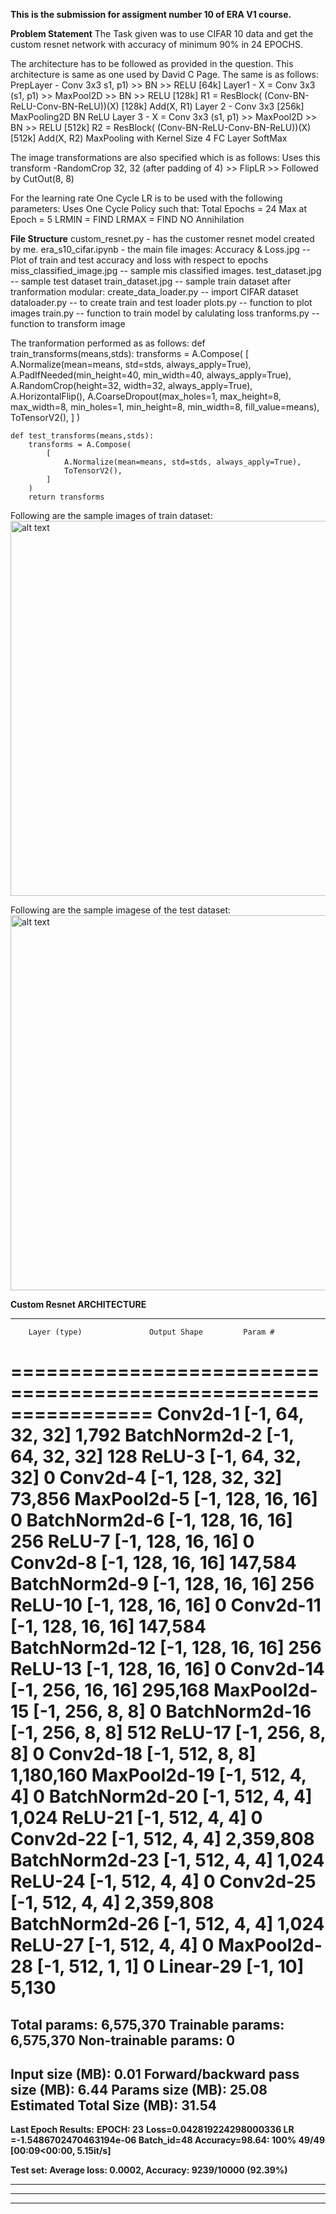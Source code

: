 <!-- #region -->
**This is the submission for assigment number 10 of ERA V1 course.**

**Problem Statement**
The Task given was to use CIFAR 10 data and get the custom resnet network with accuracy of minimum 90% in 24 EPOCHS. 

The architecture has to be followed as provided in the question. This architecture is same as one used by David C Page. The same is as follows:
PrepLayer - Conv 3x3 s1, p1) >> BN >> RELU [64k]
Layer1 -
X = Conv 3x3 (s1, p1) >> MaxPool2D >> BN >> RELU [128k]
R1 = ResBlock( (Conv-BN-ReLU-Conv-BN-ReLU))(X) [128k] 
Add(X, R1)
Layer 2 -
Conv 3x3 [256k]
MaxPooling2D
BN
ReLU
Layer 3 -
X = Conv 3x3 (s1, p1) >> MaxPool2D >> BN >> RELU [512k]
R2 = ResBlock( (Conv-BN-ReLU-Conv-BN-ReLU))(X) [512k]
Add(X, R2)
MaxPooling with Kernel Size 4
FC Layer 
SoftMax

The image transformations are also specified which is as follows:
Uses this transform -RandomCrop 32, 32 (after padding of 4) >> FlipLR >> Followed by CutOut(8, 8)

For the learning rate One Cycle LR is to be used with the following parameters:
Uses One Cycle Policy such that:
Total Epochs = 24
Max at Epoch = 5
LRMIN = FIND
LRMAX = FIND
NO Annihilation

**File Structure**
custom_resnet.py - has the customer resnet model created by me. 
era_s10_cifar.ipynb - the main file
images:
     Accuracy & Loss.jpg   -- Plot of train and test accuracy and loss with respect to epochs
     miss_classified_image.jpg  -- sample mis classified images. 
     test_dataset.jpg           -- sample test dataset
     train_dataset.jpg          -- sample train dataset after tranformation
modular:
     create_data_loader.py      -- import CIFAR dataset
     dataloader.py              -- to create train and test loader
     plots.py                   -- function to plot images
     train.py                   -- function to train model by calulating loss
     tranforms.py               -- function to transform image

The tranformation performed as as follows:
    def train_transforms(means,stds):
        transforms = A.Compose(
            [
                A.Normalize(mean=means, std=stds, always_apply=True),
                A.PadIfNeeded(min_height=40, min_width=40, always_apply=True),
                A.RandomCrop(height=32, width=32, always_apply=True),
                A.HorizontalFlip(),
                A.CoarseDropout(max_holes=1, max_height=8, max_width=8, min_holes=1, min_height=8, min_width=8, fill_value=means),
                ToTensorV2(),
            ]
        )

    def test_transforms(means,stds):
        transforms = A.Compose(
            [
                A.Normalize(mean=means, std=stds, always_apply=True),
                ToTensorV2(),
            ]
        )
        return transforms
        
Following are the sample images of train dataset:
<img src="https://github.com/saurabhmangal/era1_s10/blob/master/train_dataset.jpg" alt="alt text" width="600px">

Following are the sample imagese of the test dataset:
<img src="https://github.com/saurabhmangal/era1_s10/blob/master/test_dataset.jpg" alt="alt text" width="600px">




**Custom Resnet ARCHITECTURE**

----------------------------------------------------------------
        Layer (type)               Output Shape         Param #
================================================================
            Conv2d-1           [-1, 64, 32, 32]           1,792
       BatchNorm2d-2           [-1, 64, 32, 32]             128
              ReLU-3           [-1, 64, 32, 32]               0
            Conv2d-4          [-1, 128, 32, 32]          73,856
         MaxPool2d-5          [-1, 128, 16, 16]               0
       BatchNorm2d-6          [-1, 128, 16, 16]             256
              ReLU-7          [-1, 128, 16, 16]               0
            Conv2d-8          [-1, 128, 16, 16]         147,584
       BatchNorm2d-9          [-1, 128, 16, 16]             256
             ReLU-10          [-1, 128, 16, 16]               0
           Conv2d-11          [-1, 128, 16, 16]         147,584
      BatchNorm2d-12          [-1, 128, 16, 16]             256
             ReLU-13          [-1, 128, 16, 16]               0
           Conv2d-14          [-1, 256, 16, 16]         295,168
        MaxPool2d-15            [-1, 256, 8, 8]               0
      BatchNorm2d-16            [-1, 256, 8, 8]             512
             ReLU-17            [-1, 256, 8, 8]               0
           Conv2d-18            [-1, 512, 8, 8]       1,180,160
        MaxPool2d-19            [-1, 512, 4, 4]               0
      BatchNorm2d-20            [-1, 512, 4, 4]           1,024
             ReLU-21            [-1, 512, 4, 4]               0
           Conv2d-22            [-1, 512, 4, 4]       2,359,808
      BatchNorm2d-23            [-1, 512, 4, 4]           1,024
             ReLU-24            [-1, 512, 4, 4]               0
           Conv2d-25            [-1, 512, 4, 4]       2,359,808
      BatchNorm2d-26            [-1, 512, 4, 4]           1,024
             ReLU-27            [-1, 512, 4, 4]               0
        MaxPool2d-28            [-1, 512, 1, 1]               0
           Linear-29                   [-1, 10]           5,130
================================================================
Total params: 6,575,370
Trainable params: 6,575,370
Non-trainable params: 0
----------------------------------------------------------------
Input size (MB): 0.01
Forward/backward pass size (MB): 6.44
Params size (MB): 25.08
Estimated Total Size (MB): 31.54
----------------------------------------------------------------


**Last Epoch Results:**
**EPOCH: 23**
**Loss=0.042819224298000336 LR =-1.5486702470463194e-06 Batch_id=48 Accuracy=98.64: 100% 49/49 [00:09<00:00,  5.15it/s]**

**Test set: Average loss: 0.0002, Accuracy: 9239/10000 (92.39%)**


---------------------------------------------------------------------------------------------------------------------------
---------------------------------------------------------------------------------------------------------------------------
---------------------------------------------------------------------------------------------------------------------------
